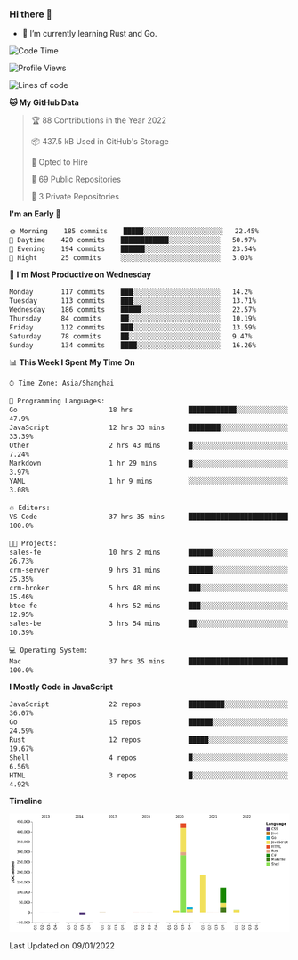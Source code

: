 ### Hi there 👋

- 🌱 I’m currently learning Rust and Go.

<!--START_SECTION:waka-->
![Code Time](http://img.shields.io/badge/Code%20Time-114%20hrs%2040%20mins-blue)

![Profile Views](http://img.shields.io/badge/Profile%20Views-2-blue)

![Lines of code](https://img.shields.io/badge/From%20Hello%20World%20I%27ve%20Written-796%20Thousand%20lines%20of%20code-blue)

**🐱 My GitHub Data** 

> 🏆 88 Contributions in the Year 2022
 > 
> 📦 437.5 kB Used in GitHub's Storage 
 > 
> 💼 Opted to Hire
 > 
> 📜 69 Public Repositories 
 > 
> 🔑 3 Private Repositories  
 > 
**I'm an Early 🐤** 

```text
🌞 Morning    185 commits    █████░░░░░░░░░░░░░░░░░░░░   22.45% 
🌆 Daytime    420 commits    ████████████░░░░░░░░░░░░░   50.97% 
🌃 Evening    194 commits    ██████░░░░░░░░░░░░░░░░░░░   23.54% 
🌙 Night      25 commits     ░░░░░░░░░░░░░░░░░░░░░░░░░   3.03%

```
📅 **I'm Most Productive on Wednesday** 

```text
Monday       117 commits    ███░░░░░░░░░░░░░░░░░░░░░░   14.2% 
Tuesday      113 commits    ███░░░░░░░░░░░░░░░░░░░░░░   13.71% 
Wednesday    186 commits    █████░░░░░░░░░░░░░░░░░░░░   22.57% 
Thursday     84 commits     ██░░░░░░░░░░░░░░░░░░░░░░░   10.19% 
Friday       112 commits    ███░░░░░░░░░░░░░░░░░░░░░░   13.59% 
Saturday     78 commits     ██░░░░░░░░░░░░░░░░░░░░░░░   9.47% 
Sunday       134 commits    ████░░░░░░░░░░░░░░░░░░░░░   16.26%

```


📊 **This Week I Spent My Time On** 

```text
⌚︎ Time Zone: Asia/Shanghai

💬 Programming Languages: 
Go                       18 hrs              ████████████░░░░░░░░░░░░░   47.9% 
JavaScript               12 hrs 33 mins      ████████░░░░░░░░░░░░░░░░░   33.39% 
Other                    2 hrs 43 mins       █░░░░░░░░░░░░░░░░░░░░░░░░   7.24% 
Markdown                 1 hr 29 mins        █░░░░░░░░░░░░░░░░░░░░░░░░   3.97% 
YAML                     1 hr 9 mins         ░░░░░░░░░░░░░░░░░░░░░░░░░   3.08%

🔥 Editors: 
VS Code                  37 hrs 35 mins      █████████████████████████   100.0%

🐱‍💻 Projects: 
sales-fe                 10 hrs 2 mins       ██████░░░░░░░░░░░░░░░░░░░   26.73% 
crm-server               9 hrs 31 mins       ██████░░░░░░░░░░░░░░░░░░░   25.35% 
crm-broker               5 hrs 48 mins       ███░░░░░░░░░░░░░░░░░░░░░░   15.46% 
btoe-fe                  4 hrs 52 mins       ███░░░░░░░░░░░░░░░░░░░░░░   12.95% 
sales-be                 3 hrs 54 mins       ██░░░░░░░░░░░░░░░░░░░░░░░   10.39%

💻 Operating System: 
Mac                      37 hrs 35 mins      █████████████████████████   100.0%

```

**I Mostly Code in JavaScript** 

```text
JavaScript               22 repos            █████████░░░░░░░░░░░░░░░░   36.07% 
Go                       15 repos            ██████░░░░░░░░░░░░░░░░░░░   24.59% 
Rust                     12 repos            █████░░░░░░░░░░░░░░░░░░░░   19.67% 
Shell                    4 repos             █░░░░░░░░░░░░░░░░░░░░░░░░   6.56% 
HTML                     3 repos             █░░░░░░░░░░░░░░░░░░░░░░░░   4.92%

```


**Timeline**

![Chart not found](https://raw.githubusercontent.com/elton/elton/main/charts/bar_graph.png) 


 Last Updated on 09/01/2022
<!--END_SECTION:waka-->

<!--
**elton/elton** is a ✨ _special_ ✨ repository because its `README.md` (this file) appears on your GitHub profile.

Here are some ideas to get you started:

- 🔭 I’m currently working on ...
- 🌱 I’m currently learning ...
- 👯 I’m looking to collaborate on ...
- 🤔 I’m looking for help with ...
- 💬 Ask me about ...
- 📫 How to reach me: ...
- 😄 Pronouns: ...
- ⚡ Fun fact: ...
-->
